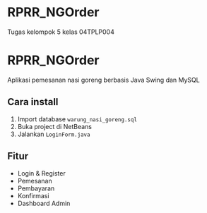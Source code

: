 # RPRR_NGOrder
Tugas kelompok 5 kelas 04TPLP004

# RPRR_NGOrder
Aplikasi pemesanan nasi goreng berbasis Java Swing dan MySQL

## Cara install
1. Import database `warung_nasi_goreng.sql`
2. Buka project di NetBeans
3. Jalankan `LoginForm.java`

## Fitur
- Login & Register
- Pemesanan
- Pembayaran
- Konfirmasi
- Dashboard Admin
